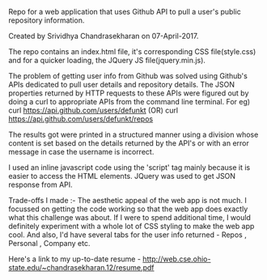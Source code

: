 Repo for a web application that uses Github API to pull a user's public repository information. 

Created by Srividhya Chandrasekharan on 07-April-2017.

The repo contains an index.html file, it's corresponding CSS file(style.css) and for a quicker loading, the JQuery JS file(jquery.min.js).

The problem of getting user info from Github was solved using Github's APIs dedicated to pull user details and repository details. The JSON properties returned by HTTP requests to these APIs were figured out by doing a curl to appropriate APIs from the command line terminal.
For eg) curl https://api.github.com/users/defunkt (OR)  curl https://api.github.com/users/defunkt/repos

The results got were printed in a structured manner using a division whose content is set based on the details returned by the API's or with an error message in case the username is incorrect. 

I used an inline javascript code using the 'script' tag mainly because it is easier to access the HTML elements. JQuery was used to get JSON response from API. 

Trade-offs I made :- The aesthetic appeal of the web app is not much. I focussed on getting the code working so that the web app does exactly what this challenge was about. If I were to spend additional time, I would definitely experiment with a whole lot of CSS styling to make the web app cool. And also, I'd have several tabs for the user info returned - Repos , Personal , Company etc. 

Here's a link to my up-to-date resume - http://web.cse.ohio-state.edu/~chandrasekharan.12/resume.pdf
